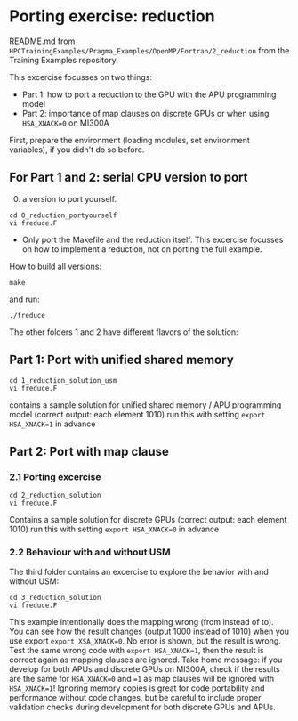 # Porting exercise: reduction

README.md from `HPCTrainingExamples/Pragma_Examples/OpenMP/Fortran/2_reduction` from the Training Examples repository.

This excercise focusses on two things:
- Part 1: how to port a reduction to the GPU with the APU programming model
- Part 2: importance of map clauses on discrete GPUs or when using ```HSA_XNACK=0``` on MI300A
  
First, prepare the environment (loading modules, set environment variables), if you didn't do so before.
## For Part 1 and 2: serial CPU version to port
0) a version to port yourself.
```
cd 0_reduction_portyourself
vi freduce.F
```
- Only port the Makefile and the reduction itself. This excercise focusses on how to implement a reduction, not on porting the full example.

How to build all versions:
```
make
```
and run:
```
./freduce
```
The other folders 1 and 2 have different flavors of the solution:
## Part 1: Port with unified shared memory
```
cd 1_reduction_solution_usm
vi freduce.F
```
contains a sample solution for unified shared memory / APU programming model (correct output: each element 1010)  run this with setting ```export HSA_XNACK=1``` in advance

## Part 2: Port with map clause
### 2.1 Porting excercise
```
cd 2_reduction_solution
vi freduce.F
```
Contains a sample solution for discrete GPUs (correct output: each element 1010) run this with setting ```export HSA_XNACK=0``` in advance
### 2.2 Behaviour with and without USM
The third folder contains an excercise to explore the behavior with and without USM:
```
cd 3_reduction_solution
vi freduce.F
```
This example intentionally does the mapping wrong (from instead of to). You can see how the result changes (output 1000 instead of 1010) when you use export ```export XSA_XNACK=0```. No error is shown, but the result is wrong. 
Test the same wrong code with ```export HSA_XNACK=1```, then the result is correct again as mapping clauses are ignored.
Take home message: if you develop for both APUs and discrete GPUs on MI300A, check if the results are the same for ```HSA_XNACK=0``` and ```=1``` as map clauses will be ignored with ```HSA_XNACK=1```! Ignoring memory copies is great for code portability and performance without code changes, but be careful to include proper validation checks during development for both discrete GPUs and APUs.
